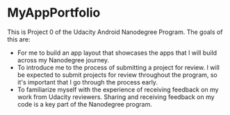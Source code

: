 # MyAppPortfolio
This is Project 0 of the Udacity Android Nanodegree Program.
The goals of this are:
* For me to build an app layout that showcases the apps that I will build across my Nanodegree journey.
* To introduce me to the process of submitting a project for review. I will be expected to submit projects for review throughout the program, so it's important that I go through the process early.
* To familiarize myself with the experience of receiving feedback on my work from Udacity reviewers. Sharing and receiving feedback on my code is a key part of the Nanodegree program.
